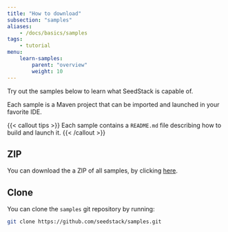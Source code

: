 ```yaml
---
title: "How to download"
subsection: "samples"    
aliases:
    - /docs/basics/samples
tags:
    - tutorial
menu:
    learn-samples:
        parent: "overview"
        weight: 10
---
```


Try out the samples below to learn what SeedStack is capable of.<!--more-->

Each sample is a Maven project that can be imported and launched in your favorite IDE.

{{< callout tips >}}
Each sample contains a `README.md` file describing how to build and launch it. 
{{< /callout >}} 

## ZIP

You can download the a ZIP of all samples, by clicking [here](https://github.com/seedstack/samples/archive/master.zip). 

## Clone

You can clone the `samples` git repository by running:
 
```sh
git clone https://github.com/seedstack/samples.git
```
